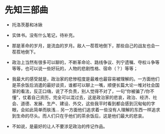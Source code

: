 # 先知三部曲

- 托洛茨基和冰锹
- 实体书。没有什么笔记，待补充。

- 那是革命的岁月，是流血的岁月。敌人一茬茬地倒下，那些自己的战友也会一茬茬地倒下。
- 政治上当然有很多可以聊的，不断革命论、路线争议、列宁遗嘱、夺权斗争等等等，也可以说一些好玩的，人物的悲剧性格、宿命（？）等等；
- 我最大的感受就是，政治家的悲惨程度是最难也最容易被理解的。一方面他们是茶余饭后消遣的最好谈资，谁都可以聊上一嘴，顺便长篇大论一堆对社会国家的看法，反正口嗨，说了不负责，别人觉得不对了，一句“你被骗了/你不懂”，仗着自己资历，完全可以混过去，这是政治家的悲哀，政治、经济、社会、道德、发展、生产、建设、外交，这些我平时看到都会感到沉甸甸的字眼，会如此简单而肤浅... 另一方面他们追求着一些没有人理解的东西一样追求到生命的尽头。而人们只在乎他们的茶余饭后，这是他们最大的悲哀。
- 不如说，是最好的让人不要涉足政治的传记作品。

